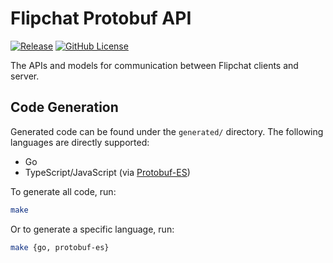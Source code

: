 # Flipchat Protobuf API

[![Release](https://img.shields.io/github/v/release/code-payments/flipchat-protobuf-api.svg)](https://github.com/code-payments/flipchat-protobuf-api/releases/latest)
[![GitHub License](https://img.shields.io/badge/license-MIT-lightgrey.svg?style=flat)](https://github.com/code-payments/flipchat-protobuf-api/blob/main/LICENSE.md)

The APIs and models for communication between Flipchat clients and server.

## Code Generation

Generated code can be found under the `generated/` directory. The following languages are directly supported:
- Go
- TypeScript/JavaScript (via [Protobuf-ES](https://github.com/bufbuild/protobuf-es))

To generate all code, run:

```bash
make
```

Or to generate a specific language, run:

```bash
make {go, protobuf-es}
```
